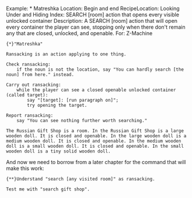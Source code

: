Example: * Matreshka
Location: Begin and end
RecipeLocation: Looking Under and Hiding
Index: SEARCH [room] action that opens every visible unlocked container
Description: A SEARCH [room] action that will open every container the player can see, stopping only when there don't remain any that are closed, unlocked, and openable.
For: Z-Machine

  

``` inform7
{*}"Matreshka"

Ransacking is an action applying to one thing.

Check ransacking:
	if the noun is not the location, say "You can hardly search [the noun] from here." instead.

Carry out ransacking:
	while the player can see a closed openable unlocked container (called target):
		say "[target]: [run paragraph on]";
		try opening the target.

Report ransacking:
	say "You can see nothing further worth searching."

The Russian Gift Shop is a room. In the Russian Gift Shop is a large wooden doll. It is closed and openable. In the large wooden doll is a medium wooden doll. It is closed and openable. In the medium wooden doll is a small wooden doll. It is closed and openable. In the small wooden doll is a tiny solid wooden doll.
```

  
And now we need to borrow from a later chapter for the command that will make this work:

  

``` inform7
{**}Understand "search [any visited room]" as ransacking.

Test me with "search gift shop".
```

